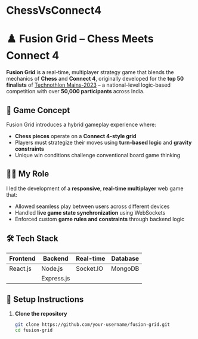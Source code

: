 # ChessVsConnect4
# ♟️ Fusion Grid – Chess Meets Connect 4

**Fusion Grid** is a real-time, multiplayer strategy game that blends the mechanics of **Chess** and **Connect 4**, originally developed for the **top 50 finalists** of [Technothlon Mains-2023](https://technothlon.techniche.org/) – a national-level logic-based competition with over **50,000 participants** across India.

## 🚀 Game Concept

Fusion Grid introduces a hybrid gameplay experience where:

- **Chess pieces** operate on a **Connect 4-style grid**
- Players must strategize their moves using **turn-based logic** and **gravity constraints**
- Unique win conditions challenge conventional board game thinking

## 👨‍💻 My Role

I led the development of a **responsive**, **real-time multiplayer** web game that:
- Allowed seamless play between users across different devices
- Handled **live game state synchronization** using WebSockets
- Enforced custom **game rules and constraints** through backend logic

## 🛠️ Tech Stack

| Frontend      | Backend       | Real-time | Database |
|---------------|---------------|-----------|----------|
| React.js      | Node.js       | Socket.IO | MongoDB  |
|               | Express.js    |           |          |

## 🔧 Setup Instructions

1. **Clone the repository**
   ```bash
   git clone https://github.com/your-username/fusion-grid.git
   cd fusion-grid
